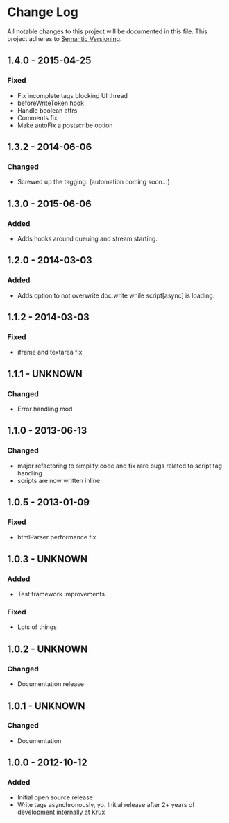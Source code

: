 # Change Log
All notable changes to this project will be documented in this file.
This project adheres to [Semantic Versioning](http://semver.org/).

## 1.4.0 - 2015-04-25
### Fixed
- Fix incomplete tags blocking UI thread
- beforeWriteToken hook
- Handle boolean attrs
- Comments fix
- Make autoFix a postscribe option

## 1.3.2 - 2014-06-06
### Changed
- Screwed up the tagging. (automation coming soon...)

## 1.3.0 - 2015-06-06
### Added
- Adds hooks around queuing and stream starting.

## 1.2.0 - 2014-03-03
### Added
- Adds option to not overwrite doc.write while script[async] is loading.

## 1.1.2 - 2014-03-03
### Fixed
- iframe and textarea fix

## 1.1.1 - UNKNOWN
### Changed
- Error handling mod

## 1.1.0 - 2013-06-13
### Changed
- major refactoring to simplify code and fix rare bugs related to script tag handling
- scripts are now written inline

## 1.0.5 - 2013-01-09
### Fixed
- htmlParser performance fix

## 1.0.3 - UNKNOWN
### Added
- Test framework improvements
### Fixed
- Lots of things

## 1.0.2 - UNKNOWN
### Changed
- Documentation release

## 1.0.1 - UNKNOWN
### Changed
- Documentation

## 1.0.0  - 2012-10-12
### Added
- Initial open source release
- Write tags asynchronously, yo. Initial release after 2+ years of development internally at Krux

